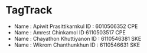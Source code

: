 # TagTrack

* Name : Apiwit Prasittikarnkul ID : 6010506352 CPE
* Name : Amrest Chinkamol ID 6110503517 CPE
* Name : Chayathon Khuttiyanon ID : 6110546381 SKE
* Name : Wikrom Chanthunkhun ID : 6110546631 SKE
